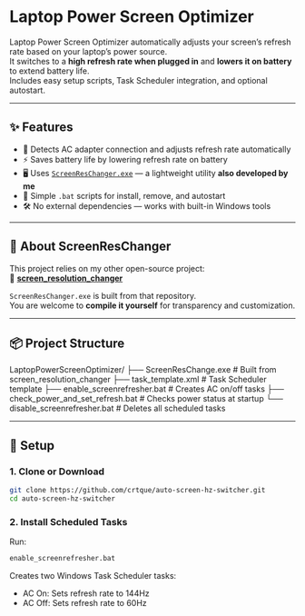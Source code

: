 # Laptop Power Screen Optimizer

Laptop Power Screen Optimizer automatically adjusts your screen’s refresh rate based on your laptop’s power source.  
It switches to a **high refresh rate when plugged in** and **lowers it on battery** to extend battery life.  
Includes easy setup scripts, Task Scheduler integration, and optional autostart.

---

## ✨ Features
- 🔌 Detects AC adapter connection and adjusts refresh rate automatically
- ⚡ Saves battery life by lowering refresh rate on battery
- 🖥️ Uses [`ScreenResChanger.exe`](https://github.com/Crtque/screen_resolution_changer) — a lightweight utility **also developed by me**
- 📂 Simple `.bat` scripts for install, remove, and autostart
- 🛠️ No external dependencies — works with built-in Windows tools

---

## 🧩 About ScreenResChanger

This project relies on my other open-source project:  
🔗 [**screen_resolution_changer**](https://github.com/Crtque/screen_resolution_changer)  

`ScreenResChanger.exe` is built from that repository.  
You are welcome to **compile it yourself** for transparency and customization.  

---

## 📦 Project Structure
LaptopPowerScreenOptimizer/
├── ScreenResChange.exe # Built from screen_resolution_changer
├── task_template.xml # Task Scheduler template
├── enable_screenrefresher.bat # Creates AC on/off tasks
├── check_power_and_set_refresh.bat # Checks power status at startup
└── disable_screenrefresher.bat # Deletes all scheduled tasks

---

## 🚀 Setup

### 1. Clone or Download
```bash
git clone https://github.com/crtque/auto-screen-hz-switcher.git
cd auto-screen-hz-switcher
```
### 2. Install Scheduled Tasks

Run:
```bash
enable_screenrefresher.bat
```

Creates two Windows Task Scheduler tasks:
* AC On: Sets refresh rate to 144Hz
* AC Off: Sets refresh rate to 60Hz
